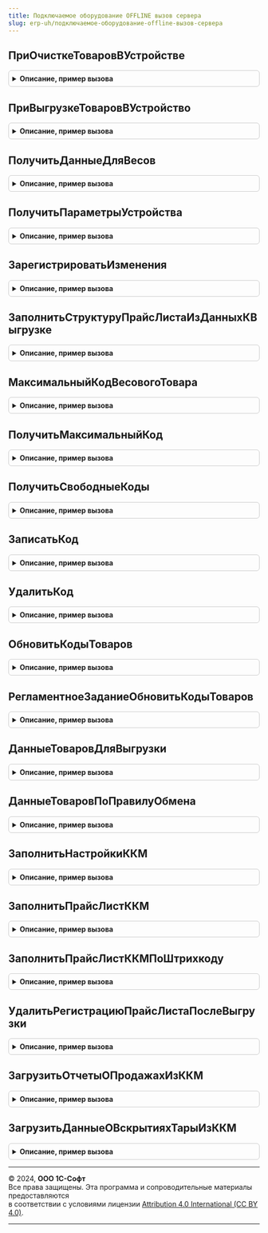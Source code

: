 ```yaml
---
title: Подключаемое оборудование OFFLINE вызов сервера
slug: erp-uh/подключаемое-оборудование-offline-вызов-сервера
---
```



## ПриОчисткеТоваровВУстройстве
<details style="margin: 1em 0; padding: 0.5em; border: 1px solid #ccc; border-radius: 6px;">

<summary style="font-weight: bold; cursor: pointer;">Описание, пример вызова</summary>

```bsl

// Процедура вызывается при очистке товаров в устройстве.
// Выполняет запись информации в узел плана обмена.
//
// Параметры:
//  Устройство       - СправочникСсылка.ПодключаемоеОборудование - Ссылка на устройство.
//  ВыполненоУспешно - Булево - Признак успешного выполнения операции.
//
Процедура ПриОчисткеТоваровВУстройстве(Устройство, ВыполненоУспешно = Истина) Экспорт
```

Пример вызова
```bsl
ПодключаемоеОборудованиеOfflineВызовСервера.ПриОчисткеТоваровВУстройстве(Устройство, ВыполненоУспешно);
```
</details>

## ПриВыгрузкеТоваровВУстройство
<details style="margin: 1em 0; padding: 0.5em; border: 1px solid #ccc; border-radius: 6px;">

<summary style="font-weight: bold; cursor: pointer;">Описание, пример вызова</summary>

```bsl

// Процедура вызывается при выгрузке товаров в устройство.
// Выполняет запись информации в узел плана обмена.
//
// Параметры:
//  Устройство       - СправочникСсылка.ПодключаемоеОборудование - Ссылка на устройство.
//  СтруктураДанные - Структура -
//  ВыполненоУспешно - Булево - Признак успешного выполнения операции.
//  РасширеннаяВыгрузка - Булево -
//
Процедура ПриВыгрузкеТоваровВУстройство(Устройство, СтруктураДанные, ВыполненоУспешно = Истина, РасширеннаяВыгрузка = Ложь) Экспорт
```

Пример вызова
```bsl
ПодключаемоеОборудованиеOfflineВызовСервера.ПриВыгрузкеТоваровВУстройство(Устройство, СтруктураДанные, ВыполненоУспешно, РасширеннаяВыгрузка);
```
</details>

## ПолучитьДанныеДляВесов
<details style="margin: 1em 0; padding: 0.5em; border: 1px solid #ccc; border-radius: 6px;">

<summary style="font-weight: bold; cursor: pointer;">Описание, пример вызова</summary>

```bsl

// Функция возвращает структуру с данными в формате, необходимом для выгрузки списка товаров в весы с печатью этикеток.
//
// Параметры:
//  Устройство - СправочникСсылка.ПодключаемоеОборудование - Устройство для которого необходимо получить данные.
//  ТолькоИзмененные - Булево - Флаг получения только измененных данных.
//
// Возвращаемое значение:
//  Структура - Структура со свойствами:
//  * Данные - Массив - Выгружаемые данные.
//  * КоличествоНеВыгруженныхСтрокСОшибками - Число - Количество строк с ошибками.
//  * ЧастичнаяВыгрузка - Булево - Признак частичной выгрузки.
//  * Параметры - Структура - см. функцию ПолучитьПараметрыУстройства.
//
Функция ПолучитьДанныеДляВесов(Устройство, ТолькоИзмененные = Истина) Экспорт
```

Пример вызова
```bsl
Результат = ПодключаемоеОборудованиеOfflineВызовСервера.ПолучитьДанныеДляВесов(Устройство, ТолькоИзмененные);
```
</details>

## ПолучитьПараметрыУстройства
<details style="margin: 1em 0; padding: 0.5em; border: 1px solid #ccc; border-radius: 6px;">

<summary style="font-weight: bold; cursor: pointer;">Описание, пример вызова</summary>

```bsl

// Функция получает параметры устройства
//
// Параметры:
//  Устройство - СправочникСсылка.ПодключаемоеОборудование - Ссылка на устройство.
//
// Возвращаемое значение:
//  Структура - Структура со свойствами:
//  * ПравилоОбмена - СправочникСсылка.ПравилаОбменаСПодключаемымОборудованиемOffline - Правило обмена.
//  * УзелИнформационнойБазы - ПланОбменаСсылка - узел информационной базы.
//  * Склад - СправочникСсылка.Склады - Склад.
//  * ВидЦены - СправочникСсылка.ВидыЦен - Вид цены.
//  * ТипОборудования - ПеречислениеСсылка.ТипыПодключаемогоОборудования - тип оборудования.
//  * МаксимальныйКод - Число - Максимальный код.
//  * ВыгружатьИзменения - Булево - Признак необходимости выгрузки изменений.
//
Функция ПолучитьПараметрыУстройства(Устройство) Экспорт
```

Пример вызова
```bsl
Результат = ПодключаемоеОборудованиеOfflineВызовСервера.ПолучитьПараметрыУстройства(Устройство) 
```
</details>

## ЗарегистрироватьИзменения
<details style="margin: 1em 0; padding: 0.5em; border: 1px solid #ccc; border-radius: 6px;">

<summary style="font-weight: bold; cursor: pointer;">Описание, пример вызова</summary>

```bsl

// Функция регистрирует изменения для устройства.
//
// Параметры:
//  Устройство - СправочникСсылка.ПодключаемоеОборудование - Ссылка на устройство.
//
Процедура ЗарегистрироватьИзменения(Устройство) Экспорт
```

Пример вызова
```bsl
ПодключаемоеОборудованиеOfflineВызовСервера.ЗарегистрироватьИзменения(Устройство) 
```
</details>

## ЗаполнитьСтруктуруПрайсЛистаИзДанныхКВыгрузке
<details style="margin: 1em 0; padding: 0.5em; border: 1px solid #ccc; border-radius: 6px;">

<summary style="font-weight: bold; cursor: pointer;">Описание, пример вызова</summary>

```bsl

// Процедура заполняет структуру прайс-листа для выгрузке на ККМ Offline в расширенном формате (с группами товаров)
//
Процедура ЗаполнитьСтруктуруПрайсЛистаИзДанныхКВыгрузке(СтруктураПрайсЛиста, ТоварыКВыгрузке) Экспорт
```

Пример вызова
```bsl
ПодключаемоеОборудованиеOfflineВызовСервера.ЗаполнитьСтруктуруПрайсЛистаИзДанныхКВыгрузке(СтруктураПрайсЛиста, ТоварыКВыгрузке) 
```
</details>

## МаксимальныйКодВесовогоТовара
<details style="margin: 1em 0; padding: 0.5em; border: 1px solid #ccc; border-radius: 6px;">

<summary style="font-weight: bold; cursor: pointer;">Описание, пример вызова</summary>

```bsl

// Максимальный код весового товара.
//
// Возвращаемое значение:
//  Число - Максимальный код весового товара.
//
Функция МаксимальныйКодВесовогоТовара() Экспорт
```

Пример вызова
```bsl
Результат = ПодключаемоеОборудованиеOfflineВызовСервера.МаксимальныйКодВесовогоТовара() 
```
</details>

## ПолучитьМаксимальныйКод
<details style="margin: 1em 0; padding: 0.5em; border: 1px solid #ccc; border-radius: 6px;">

<summary style="font-weight: bold; cursor: pointer;">Описание, пример вызова</summary>

```bsl

// Функция возвращает максимальный код товара в регистре КодыТоваровПодключаемогоОборудованияOffline
// для заданного правила обмена.
//
// Параметры:
//  ПравилоОбмена - СправочникСсылка.ПравилаОбменаСПодключаемымОборудованиемOffline - Правило обмена.
//
// Возвращаемое значение:
//  Число - Максимальный код товара для заданного правила обмена.
//
Функция ПолучитьМаксимальныйКод(ПравилоОбмена) Экспорт
```

Пример вызова
```bsl
Результат = ПодключаемоеОборудованиеOfflineВызовСервера.ПолучитьМаксимальныйКод(ПравилоОбмена) 
```
</details>

## ПолучитьСвободныеКоды
<details style="margin: 1em 0; padding: 0.5em; border: 1px solid #ccc; border-radius: 6px;">

<summary style="font-weight: bold; cursor: pointer;">Описание, пример вызова</summary>

```bsl

// Функция возвращает таблицу свободных кодов товара в регистре КодыТоваровПодключаемогоОборудованияOffline
// для заданного правила обмена. Свободными являются коды, для которых не задана соответствующая номенклатура.
//
// Параметры:
//  ПравилоОбмена - СправочникСсылка.ПравилаОбменаСПодключаемымОборудованиемOffline - Правило обмена.
//  Количество - Число - Необходимое количество свободных кодов.
//
// Возвращаемое значение:
//  ТаблицаЗначений - Таблица свободных кодов товаров с колонками:
//  * Код - Число - свободный код.
//
Функция ПолучитьСвободныеКоды(ПравилоОбмена, Количество = 0) Экспорт
```

Пример вызова
```bsl
Результат = ПодключаемоеОборудованиеOfflineВызовСервера.ПолучитьСвободныеКоды(ПравилоОбмена, Количество);
```
</details>

## ЗаписатьКод
<details style="margin: 1em 0; padding: 0.5em; border: 1px solid #ccc; border-radius: 6px;">

<summary style="font-weight: bold; cursor: pointer;">Описание, пример вызова</summary>

```bsl

// Процедура записывает в регистр КодыТоваровПодключаемогоОборудованияOffline
// код для заданного правила обмена и соответствующие ему параметры номенклатуры.
//
// Параметры:
//  Данные        - Структура - Структура, содержащая поля:
//   * Номенклатура - СправочникСсылка.Номенклатура - Номенклатура.
//   * Характеристика - СправочникСсылка.ХарактеристикиНоменклатуры - характеристика.
//   * Упаковка - СправочникСсылка.УпаковкиЕдиницыИзмерения - Упаковка.
//  ПравилоОбмена - СправочникСсылка.ПравилаОбменаСПодключаемымОборудованиемOffline
//  Код           - Число - Код товара в разрезе правила обмена.
//  Используется  - Число - Признак того, что товар соответствует заданному в правиле обмена отбору.
//
Процедура ЗаписатьКод(Данные, ПравилоОбмена, Код, Используется) Экспорт
```

Пример вызова
```bsl
ПодключаемоеОборудованиеOfflineВызовСервера.ЗаписатьКод(Данные, ПравилоОбмена, Код, Используется) 
```
</details>

## УдалитьКод
<details style="margin: 1em 0; padding: 0.5em; border: 1px solid #ccc; border-radius: 6px;">

<summary style="font-weight: bold; cursor: pointer;">Описание, пример вызова</summary>

```bsl

// Процедура очищает параметры номенклатуры для записи, соответствующей коду в пределах правила обмена
// в регистре КодыТоваровПодключаемогоОборудованияOffline.
// Такая запись становится свободной.
//
// Параметры:
//  ПравилоОбмена - СправочникСсылка.ПравилаОбменаСПодключаемымОборудованиемOffline - Правило обмена.
//  Код           - Число - Код товара в разрезе правила обмена.
//
Процедура УдалитьКод(ПравилоОбмена, Код) Экспорт
```

Пример вызова
```bsl
ПодключаемоеОборудованиеOfflineВызовСервера.УдалитьКод(ПравилоОбмена, Код) 
```
</details>

## ОбновитьКодыТоваров
<details style="margin: 1em 0; padding: 0.5em; border: 1px solid #ccc; border-radius: 6px;">

<summary style="font-weight: bold; cursor: pointer;">Описание, пример вызова</summary>

```bsl

// Процедура обновляет записи в регистре КодыТоваровПодключаемогоОборудованияOffline
// в соответствии с правилом обмена. Записи, не соответствующие отбору правила становятся
// неиспользуемыми. Добавляются новые записи, соответствующие отбору, если такие будут найдены.
//
// Параметры:
//  ПравилоОбмена - СправочникСсылка.ПравилаОбменаСПодключаемымОборудованиемOffline - Правило обмена.
//
Процедура ОбновитьКодыТоваров(ПравилоОбмена) Экспорт
```

Пример вызова
```bsl
ПодключаемоеОборудованиеOfflineВызовСервера.ОбновитьКодыТоваров(ПравилоОбмена) 
```
</details>

## РегламентноеЗаданиеОбновитьКодыТоваров
<details style="margin: 1em 0; padding: 0.5em; border: 1px solid #ccc; border-radius: 6px;">

<summary style="font-weight: bold; cursor: pointer;">Описание, пример вызова</summary>

```bsl

// Процедура выполняет обновление кодов товаров для всех правил обмена.
//
Процедура РегламентноеЗаданиеОбновитьКодыТоваров() Экспорт
```

Пример вызова
```bsl
ПодключаемоеОборудованиеOfflineВызовСервера.РегламентноеЗаданиеОбновитьКодыТоваров() 
```
</details>

## ДанныеТоваровДляВыгрузки
<details style="margin: 1em 0; padding: 0.5em; border: 1px solid #ccc; border-radius: 6px;">

<summary style="font-weight: bold; cursor: pointer;">Описание, пример вызова</summary>

```bsl

// Функция возвращает таблицу товаров с данными к выгрузке в устройство.
//
// Параметры:
//  Устройство - СправочникСсылка.ПодключаемоеОборудование - Устройство для которого необходимо получить данные
//  Параметры - Структура -
//  ОбновитьКодыТоваров - Булево - Флаг обновления кодов товаров перед получением данных.
//  Штрихкод - Строка
//
// Возвращаемое значение:
//  ТаблицаЗначений - Таблица товаров к выгрузке.
//
Функция ДанныеТоваровДляВыгрузки(Устройство, Параметры, ОбновитьКодыТоваров = Ложь, Штрихкод = "") Экспорт
```

Пример вызова
```bsl
Результат = ПодключаемоеОборудованиеOfflineВызовСервера.ДанныеТоваровДляВыгрузки(Устройство, Параметры, ОбновитьКодыТоваров, Штрихкод);
```
</details>

## ДанныеТоваровПоПравилуОбмена
<details style="margin: 1em 0; padding: 0.5em; border: 1px solid #ccc; border-radius: 6px;">

<summary style="font-weight: bold; cursor: pointer;">Описание, пример вызова</summary>

```bsl

// Функция возвращает таблицу товаров с данными о товарам для правила выгрузки с ценами
//
// Параметры:
//  ПравилоОбмена - СправочникСсылка.ПравилаОбменаСПодключаемымОборудованиемOffline - Правило обмена.
//  ВидЦены - СправочникСсылка.ВидыЦен - Вид цены.
//  ИндивидуальныйВидЦены - СправочникСсылка.ВидыЦен - Индивидуальный вид цены.
//
// Возвращаемое значение:
//  ТаблицаЗначений - Таблица товаров
//
Функция ДанныеТоваровПоПравилуОбмена(ПравилоОбмена, ВидЦены, ИндивидуальныйВидЦены) Экспорт
```

Пример вызова
```bsl
Результат = ПодключаемоеОборудованиеOfflineВызовСервера.ДанныеТоваровПоПравилуОбмена(ПравилоОбмена, ВидЦены, ИндивидуальныйВидЦены) 
```
</details>

## ЗаполнитьНастройкиККМ
<details style="margin: 1em 0; padding: 0.5em; border: 1px solid #ccc; border-radius: 6px;">

<summary style="font-weight: bold; cursor: pointer;">Описание, пример вызова</summary>

```bsl

// заполнение переопределяемых процедур модуля МенеджерОфлайнОборудованияПереопределяемый

Процедура ЗаполнитьНастройкиККМ(ОфлайнОборудование, НастройкиОборудования) Экспорт
```

Пример вызова
```bsl
ПодключаемоеОборудованиеOfflineВызовСервера.ЗаполнитьНастройкиККМ(ОфлайнОборудование, НастройкиОборудования) 
```
</details>

## ЗаполнитьПрайсЛистККМ
<details style="margin: 1em 0; padding: 0.5em; border: 1px solid #ccc; border-radius: 6px;">

<summary style="font-weight: bold; cursor: pointer;">Описание, пример вызова</summary>

```bsl

Процедура ЗаполнитьПрайсЛистККМ(ОфлайнОборудование, ПрайсЛист, ПолнаяВыгрузка) Экспорт
```

Пример вызова
```bsl
ПодключаемоеОборудованиеOfflineВызовСервера.ЗаполнитьПрайсЛистККМ(ОфлайнОборудование, ПрайсЛист, ПолнаяВыгрузка) 
```
</details>

## ЗаполнитьПрайсЛистККМПоШтрихкоду
<details style="margin: 1em 0; padding: 0.5em; border: 1px solid #ccc; border-radius: 6px;">

<summary style="font-weight: bold; cursor: pointer;">Описание, пример вызова</summary>

```bsl

Процедура ЗаполнитьПрайсЛистККМПоШтрихкоду(ОфлайнОборудование, ПрайсЛист, Штрихкод) Экспорт
```

Пример вызова
```bsl
ПодключаемоеОборудованиеOfflineВызовСервера.ЗаполнитьПрайсЛистККМПоШтрихкоду(ОфлайнОборудование, ПрайсЛист, Штрихкод) 
```
</details>

## УдалитьРегистрациюПрайсЛистаПослеВыгрузки
<details style="margin: 1em 0; padding: 0.5em; border: 1px solid #ccc; border-radius: 6px;">

<summary style="font-weight: bold; cursor: pointer;">Описание, пример вызова</summary>

```bsl

Процедура УдалитьРегистрациюПрайсЛистаПослеВыгрузки(ОфлайнОборудование) Экспорт
```

Пример вызова
```bsl
ПодключаемоеОборудованиеOfflineВызовСервера.УдалитьРегистрациюПрайсЛистаПослеВыгрузки(ОфлайнОборудование) 
```
</details>

## ЗагрузитьОтчетыОПродажахИзККМ
<details style="margin: 1em 0; padding: 0.5em; border: 1px solid #ccc; border-radius: 6px;">

<summary style="font-weight: bold; cursor: pointer;">Описание, пример вызова</summary>

```bsl

Процедура ЗагрузитьОтчетыОПродажахИзККМ(Устройство, ДанныеОПродажах, Отказ, СообщениеОбОшибке) Экспорт
```

Пример вызова
```bsl
ПодключаемоеОборудованиеOfflineВызовСервера.ЗагрузитьОтчетыОПродажахИзККМ(Устройство, ДанныеОПродажах, Отказ, СообщениеОбОшибке) 
```
</details>

## ЗагрузитьДанныеОВскрытияхТарыИзККМ
<details style="margin: 1em 0; padding: 0.5em; border: 1px solid #ccc; border-radius: 6px;">

<summary style="font-weight: bold; cursor: pointer;">Описание, пример вызова</summary>

```bsl

Процедура ЗагрузитьДанныеОВскрытияхТарыИзККМ(Устройство, ДанныеОВскрытияхТары, Отказ, СообщениеОбОшибке) Экспорт
```

Пример вызова
```bsl
ПодключаемоеОборудованиеOfflineВызовСервера.ЗагрузитьДанныеОВскрытияхТарыИзККМ(Устройство, ДанныеОВскрытияхТары, Отказ, СообщениеОбОшибке) 
```
</details>

---

© 2024, **ООО 1С-Софт**  
Все права защищены. Эта программа и сопроводительные материалы предоставляются  
в соответствии с условиями лицензии [Attribution 4.0 International (CC BY 4.0)](https://creativecommons.org/licenses/by/4.0/legalcode).

---
